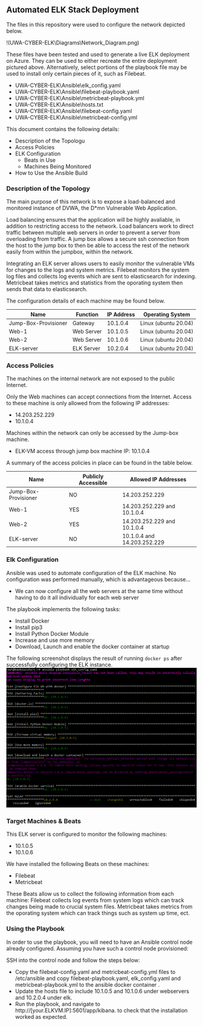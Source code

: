 ## Automated ELK Stack Deployment

The files in this repository were used to configure the network depicted below.

!(UWA-CYBER-ELK\Diagrams\Network_Diagram.png)

These files have been tested and used to generate a live ELK deployment on Azure. They can be used to either recreate the entire deployment pictured above. Alternatively, select portions of the playbook file may be used to install only certain pieces of it, such as Filebeat.

  - UWA-CYBER-ELK\Ansible\elk_config.yaml
  - UWA-CYBER-ELK\Ansible\filebeat-playbook.yaml
  - UWA-CYBER-ELK\Ansible\metricbeat-playbook.yml
  - UWA-CYBER-ELK\Ansible\hosts.txt
  - UWA-CYBER-ELK\Ansible\filebeat-config.yaml
  - UWA-CYBER-ELK\Ansible\metricbeat-config.yml

This document contains the following details:
- Description of the Topologu
- Access Policies
- ELK Configuration
  - Beats in Use
  - Machines Being Monitored
- How to Use the Ansible Build


### Description of the Topology

The main purpose of this network is to expose a load-balanced and monitored instance of DVWA, the D*mn Vulnerable Web Application.

Load balancing ensures that the application will be highly avaliable, in addition to restricting access to the network.
Load balancers work to direct traffic between multiple web servers in order to prevent a server from overloading from traffic.
A jump box allows a secure ssh connection from the host to the jump box to then be able to access the rest of the network easily from within the jumpbox, within the network.

Integrating an ELK server allows users to easily monitor the vulnerable VMs for changes to the logs and system metrics.
Filebeat monitors the system log files and collects log events which are sent to elasticsearch for indexing.
Metricbeat takes metrics and statistics from the oporating system then sends that data to elasticsearch.

The configuration details of each machine may be found below.

| Name                 | Function   | IP Address | Operating System     |
|----------------------|------------|------------|----------------------|
| Jump-Box-Provisioner | Gateway    | 10.1.0.4   | Linux (ubuntu 20.04) |
| Web-1                | Web Server | 10.1.0.5   | Linux (ubuntu 20.04) |
| Web-2                | Web Server | 10.1.0.6   | Linux (ubuntu 20.04) |
| ELK-server           | ELK Server | 10.2.0.4   | Linux (ubuntu 20.04) |

### Access Policies

The machines on the internal network are not exposed to the public Internet. 

Only the Web machines can accept connections from the Internet. Access to these machine is only allowed from the following IP addresses:
- 14.203.252.229
- 10.1.0.4

Machines within the network can only be accessed by the Jump-box machine.
- ELK-VM access through jump box machine IP: 10.1.0.4

A summary of the access policies in place can be found in the table below.

| Name                 | Publicly Accessible | Allowed IP Addresses        |
|----------------------|---------------------|-----------------------------|
| Jump-Box-Provisioner | NO                  | 14.203.252.229              |
| Web-1                | YES                 | 14.203.252.229 and 10.1.0.4 |
| Web-2                | YES                 | 14.203.252.229 and 10.1.0.4 |
| ELK-server           | NO                  | 10.1.0.4 and 14.203.252.229 |

### Elk Configuration

Ansible was used to automate configuration of the ELK machine. No configuration was performed manually, which is advantageous because...
- We can now configure all the web servers at the same time without having to do it all individually for each web server

The playbook implements the following tasks:
- Install Docker
- Install pip3
- Install Python Docker Module
- Increase and use more memory
- Download, Launch and enable the docker container at startup

The following screenshot displays the result of running `docker ps` after successfully configuring the ELK instance.
![ELK SETUP](Images/elk-playbook.png "ELK SETUP")

### Target Machines & Beats
This ELK server is configured to monitor the following machines:
- 10.1.0.5
- 10.1.0.6

We have installed the following Beats on these machines:
- Filebeat
- Metricbeat

These Beats allow us to collect the following information from each machine:
Filebeat collects log events from system logs which can track changes being made to crucial system files.
Metricbeat takes metrics from the oporating system which can track things such as system up time, ect.

### Using the Playbook
In order to use the playbook, you will need to have an Ansible control node already configured. Assuming you have such a control node provisioned: 

SSH into the control node and follow the steps below:
- Copy the filebeat-config.yaml and metricbeat-config.yml files to /etc/ansible and copy filebeat-playbook.yaml, elk_config.yaml and metricbeat-playbook.yml to the ansible docker container  .
- Update the hosts file to include 10.1.0.5 and 10.1.0.6 under webservers and 10.2.0.4 under elk.
- Run the playbook, and navigate to http://[your.ELKVM.IP]:5601/app/kibana. to check that the installation worked as expected.
